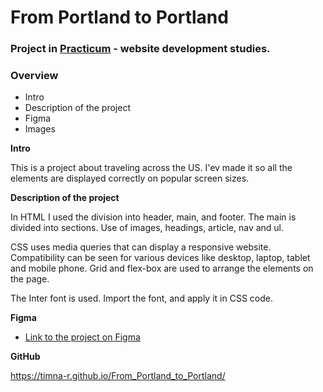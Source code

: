 # From Portland to Portland
### Project in [Practicum](https://external.ink/?to=/practicum.com) - website development studies.

### Overview
* Intro
* Description of the project
* Figma
* Images

**Intro**

This is a project about traveling across the US. I'ev made it so all the elements are displayed correctly on popular screen sizes.

**Description of the project**

In HTML I used the division into header, main, and footer.
The main is divided into sections.
Use of images, headings, article, nav and ul.

CSS uses media queries that can display a responsive website.
Compatibility can be seen for various devices like desktop, laptop, tablet and mobile phone.
Grid and flex-box are used to arrange the elements on the page.

The Inter font is used. Import the font, and apply it in CSS code.

**Figma**

* [Link to the project on Figma](https://www.figma.com/file/AtbNbstbxWPcMqvF061V0R/Sprint-3%3A-From-Portland-to-Portland-%7C-desktop-%2B-mobile?node-id=0%3A1)

**GitHub**

https://timna-r.github.io/From_Portland_to_Portland/
